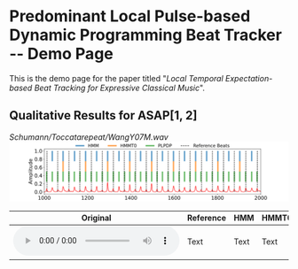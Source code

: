 # Predominant Local Pulse-based Dynamic Programming Beat Tracker -- Demo Page

This is the demo page for the paper titled
"*Local Temporal Expectation-based Beat Tracking for Expressive Classical Music*".


## Qualitative Results for ASAP[1, 2]

*Schumann/Toccatarepeat/WangY07M.wav*
![](demo_songs\ASAP\plot_ASAP_s10_e20_WangY07M.png)


| Original | Reference | HMM | HMMT0 | PLPDP | 
| -------- | -------- | -------- | -------- | -------- |
|<audio src="demo_songs/ASAP/s10_e20_WangY07M.wav" controls="" preload=""></audio> | Text     | Text     | Text     | Text     |
